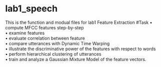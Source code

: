 # lab1_speech
This is the function and modual files for lab1 Feature Extraction
#Task
• compute MFCC features step-by-step\
• examine features\
• evaluate correlation between feature\
• compare utterances with Dynamic Time Warping\
• illustrate the discriminative power of the features with respect to words\
• perform hierarchical clustering of utterances\
• train and analyze a Gaussian Mixture Model of the feature vectors.
